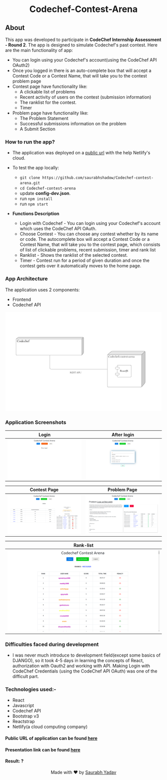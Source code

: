 <h1 align="center">Codechef-Contest-Arena</h1>


## About
This app was developed to participate in **CodeChef Internship Assessment - Round 2**. The app is designed to simulate Codechef's past contest. Here are the main functionality of app:
- You can login using your Codechef's account(using the CodeChef API OAuth2)
- Once you logged in there is an auto-complete box that will accept a Contest Code or a Contest Name, that will take you to the contest problem page
- Contest page have functionality like:
  - A clickable list of problems
  - Recent activity of users on the contest (submission information)
  - The ranklist for the contest.
  - Timer
- Problem page have functionality like:
  - The Problem Statement
  - Successful submissions information on the problem
  - A Submit Section
 
### How to run the app?
- The application was deployed on a [public url](https://modest-carson-21aa1e.netlify.com/) with the help Netlify's cloud.
- To test the app locally:
  - `git clone https://github.com/saurabhshadow/Codechef-contest-arena.git`
  - `cd Codechef-contest-arena`
  - update **config-dev.json**.
  - run `npm install`
  - run `npm start`

- **Functions Description**
  - Login with Codechef - You can login using your Codechef's account which uses the CodeChef API OAuth.
  - Choose Contest - You can choose any contest whether by its name or code. The autocomplete box will accept a Contest Code or a Contest Name, that will take you to the contest page, which consists of list of clickable problems, recent submission, timer and rank list
  - Ranklist - Shows the ranklist of the selected contest.
  - Timer - Contest run for a period of given duration and once the contest gets over it automatically moves to the home page.
 
 
 
 
### App Architecture
The application uses 2 components:
- Frontend
- Codechef API
 
![Architecture](./img/arc.png)
 
 
 
### Application Screenshots

Login        |  After login
:-------------------------:|:-------------------------:
![left](./img/login.png) | ![right](./img/after_login.png)

Contest Page        |   Problem Page
:-------------------------:|:-------------------------:
![left](./img/contest.png) | ![right](./img/problem.png)

Rank-list             | 
:-------------------------:|
![left](./img/ranklist.png) | 

### Difficulties faced during development
- I was never much introduce to development field(except some basics of DJANGO), so it took 4-5 days in learning the concepts of React, authorization with Oauth2 and working with API. Making Login with CodeChef Credentials (using the CodeChef API OAuth) was one of the difficult part. 

### Technologies used:-
- React
- Javascript
- Codechef API
- Bootstrap v3
- Reactstrap
- Netlify(a cloud computing company)

#### Public URL of application can be found [here](https://modest-carson-21aa1e.netlify.com/)

#### Presentation link can be found [here](https://docs.google.com/presentation/d/1Lcwb02CqKe4awo-OXr0YdQVAP8c1HnwznR4k7neBSF8/edit?usp=sharing)

#### Result: ?
<p align="center"> Made with ❤ by <a href="https://github.com/saurabhshadow">Saurabh Yadav</a></p>
